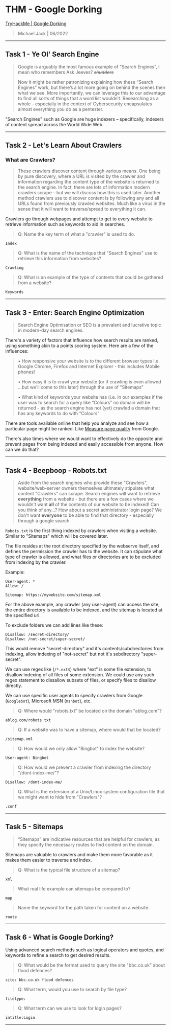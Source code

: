 # THM - Google Dorking

[TryHackMe | Google Dorking](https://tryhackme.com/room/googledorking)

> Michael Jack | 06/2022

--- 

## Task 1 - Ye Ol' Search Engine

> Google is arguably the most famous example of “Search Engines”, I mean who remembers Ask Jeeves? ~~*shudders*~~
> 
> Now it might be rather patronizing explaining how these “Search Engines” work, but there’s a lot more going on behind the scenes then what we see. More importantly, we can leverage this to our advantage to find all sorts of things that a word list wouldn’t. Researching as a whole - especially in the context of Cybersecurity encapsulates almost everything you do as a pentester.

"Search Engines" such as Google are huge indexers – specifically, indexers of content spread across the World Wide Web.

---

## Task 2 - Let's Learn About Crawlers

### What are Crawlers?

> These crawlers discover content through 
> various means. One being by pure discovery, where a URL is visited by 
> the crawler and information regarding the content type of the website is
>  returned to the search engine. In fact, there are lots of information 
> modern crawlers scrape – but we will discuss how this is used later. 
> Another method crawlers use to discover content is by following any and 
> all URLs found from previously crawled websites. Much like a virus in 
> the sense that it will want to traverse/spread to everything it can.

Crawlers go through webpages and attempt to get to every website to retrieve information such as keywords to aid in searches.

> Q: Name the key term of what a "crawler" is used to do.

```
Index
```

> Q: What is the name of the technique that "Search Engines" use to retrieve this information from websites?

```
Crawling
```

> Q: What is an example of the type of contents that could be gathered from a website?

```
Keywords
```

---

## Task 3 - Enter: Search Engine Optimization

> Search Engine Optimisation or SEO is a prevalent and lucrative topic in modern-day search engines.

There's a variety of factors that influence how search results are ranked, using something akin to a points scoring system. Here are a few of the influences:

> • How responsive your website is to the different browser types I.e. 
> Google Chrome, Firefox and Internet Explorer - this includes Mobile 
> phones!
> 
> • How easy it is to crawl your website (or if crawling is 
> even allowed ...but we'll come to this later) through the use of 
> "Sitemaps"
> 
> • What kind of keywords your website has (i.e. In our 
> examples if the user was to search for a query like “Colours” no domain 
> will be returned - as the search engine has not (yet) crawled a domain 
> that has any keywords to do with “Colours”

There are tools available online that help you analyze and see how a particular page might be ranked. Like [Measure page quality](https://web.dev/measure/) from Google.

There's also times where we would want to effectively do the opposite and prevent pages from being indexed and easily accessible from anyone. How can we do that?

---

## Task 4 - Beepboop - Robots.txt

> Aside from the search engines who provide these "Crawlers", website/web-server owners 
> themselves ultimately stipulate what content "Crawlers" can scrape. 
> Search engines will want to retrieve **everything** from a website - but there are a few cases where we wouldn't want **all** of the contents of our website to be indexed! Can you think of any...? How about a secret administrator login page? We don't want **everyone** to be able to find that directory - especially through a google search.

`Robots.txt` is the first thing indexed by crawlers when visiting a website. Similar to "Sitemaps" which will be covered later.

The file resides at the root directory specified by the webserve itself, and defines the permission the crawler has to the website. It can stipulate what type of crawler is allowed, and what files or directories are to be excluded from indexing by the crawler.

Example:

```
User-agent: *
Allow: /

Sitemap: https://mywebsite.com/sitemap.xml
```

For the above example, any crawler (any user-agent) can access the site, the entire directory is available to be indexed, and the sitemap is located at the specified url.

To exclude folders we can add lines like these:

```
Disallow: /secret-directory/
Disallow: /not-secret/super-secret/
```

This would remove "secret-directory" and it's contents/subdirectories from indexing, allow indexing of "not-secret" but not it's sebdirectory "super-secret".

We can use regex like (```/*.ext$```) where "ext" is some file extension, to disallow indexing of all files of some extension. We could use any such regex statement to dissallow subsets of files, or specify files to disallow directly.

We can use specific user agents to specify crawlers from Google (```Googlebot```), Microsoft MSN (```msnbot```), etc.

> Q: Where would "robots.txt" be located on the domain "ablog.com"?

```url
ablog.com/robots.txt
```

> Q: If a website was to have a sitemap, where would that be located?

```url
/sitemap.xml
```

> Q: How would we only allow "Bingbot" to index the website?

```
User-agent: Bingbot
```

> Q: How would we prevent a crawler from indexing the directory "/dont-index-me/"?

```
Disallow: /dont-index-me/
```

> Q: What is the extension of a Unix/Linux system configuration file that we might want to hide from "Crawlers"?

```
.conf
```

---

## Task 5 - Sitemaps

> “Sitemaps” are indicative resources that are helpful for crawlers, as 
> they specify the necessary routes to find content on the domain.

Sitemaps are valuable to crawlers and make them more favorable as it makes them easier to traverse and index.

> Q: What is the typical file structure of a sitemap?

```
xml
```

> What real life example can sitemaps be compared to?

```
map
```

> Name the keyword for the path taken for content on a website.

```
route
```

---

## Task 6 - What is Google Dorking?

Using advanced search methods such as logical operators and quotes, and keywords to refine a search to get desired results.

> Q: What would be the format used to query the site "bbc.co.uk" about flood defences?

```
site: bbc.co.uk flood defences
```

> Q: What term, would you use to search by file type?

```
filetype:
```

> Q: What term can we use to look for login pages?

```
intitle:Login
```

---
